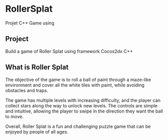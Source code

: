 # RollerSplat
Projet C++ Game using 

## Project

Build a game of Roller Splat using framework Cocos2dx C++

## What is Roller Splat

The objective of the game is to roll a ball of paint through a maze-like environment and cover all the white tiles with paint, while avoiding obstacles and traps.

The game has multiple levels with increasing difficulty, and the player can collect stars along the way to unlock new levels. The controls are simple and intuitive, allowing the player to swipe in the direction they want the ball to move.

Overall, Roller Splat is a fun and challenging puzzle game that can be enjoyed by people of all ages.
